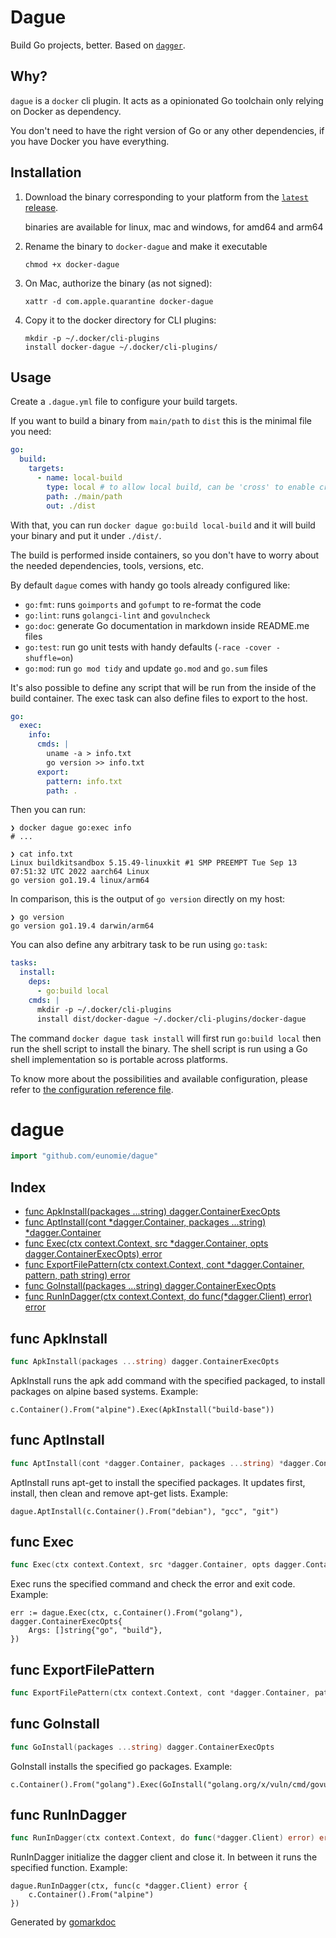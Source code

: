 # Dague

Build Go projects, better. Based on [`dagger`](https://dagger.io).

## Why?

`dague` is a `docker` cli plugin. It acts as a opinionated Go toolchain only relying on Docker as dependency.

You don't need to have the right version of Go or any other dependencies, if you have Docker you have everything.

## Installation

1. Download the binary corresponding to your platform from the [`latest` release](https://github.com/eunomie/dague/releases/latest).

    binaries are available for linux, mac and windows, for amd64 and arm64

2. Rename the binary to `docker-dague` and make it executable

    ```
    chmod +x docker-dague
    ```

3. On Mac, authorize the binary (as not signed):

    ```
    xattr -d com.apple.quarantine docker-dague
    ```

4. Copy it to the docker directory for CLI plugins:

    ```
    mkdir -p ~/.docker/cli-plugins
    install docker-dague ~/.docker/cli-plugins/ 
    ```

## Usage

Create a `.dague.yml` file to configure your build targets.

If you want to build a binary from `main/path` to `dist` this is the minimal file you need:

```yaml
go:
  build:
    targets:
      - name: local-build
        type: local # to allow local build, can be 'cross' to enable cross platform build
        path: ./main/path
        out: ./dist
```

With that, you can run `docker dague go:build local-build` and it will build your binary and put it under `./dist/`.

The build is performed inside containers, so you don't have to worry about the needed dependencies, tools, versions, etc.

By default `dague` comes with handy go tools already configured like:

- `go:fmt`: runs `goimports` and `gofumpt` to re-format the code
- `go:lint`: runs `golangci-lint` and `govulncheck`
- `go:doc`: generate Go documentation in markdown inside README.me files
- `go:test`: run go unit tests with handy defaults (`-race -cover -shuffle=on`)
- `go:mod`: run `go mod tidy` and update `go.mod` and `go.sum` files

It's also possible to define any script that will be run from the inside of the build container.
The exec task can also define files to export to the host.

```yaml
go:
  exec:
    info:
      cmds: |
        uname -a > info.txt
        go version >> info.txt
      export:
        pattern: info.txt
        path: .
```

Then you can run:

```text
❯ docker dague go:exec info
# ...

❯ cat info.txt
Linux buildkitsandbox 5.15.49-linuxkit #1 SMP PREEMPT Tue Sep 13 07:51:32 UTC 2022 aarch64 Linux
go version go1.19.4 linux/arm64
```

In comparison, this is the output of `go version` directly on my host:

```text
❯ go version
go version go1.19.4 darwin/arm64
```

You can also define any arbitrary task to be run using `go:task`:

```yaml
tasks:
  install:
    deps:
      - go:build local
    cmds: |
      mkdir -p ~/.docker/cli-plugins
      install dist/docker-dague ~/.docker/cli-plugins/docker-dague
```

The command `docker dague task install` will first run `go:build local` then run the shell script to install the binary.
The shell script is run using a Go shell implementation so is portable across platforms.

To know more about the possibilities and available configuration, please refer to [the configuration reference file](./.dague.reference.yml).

<!-- gomarkdoc:embed:start -->

<!-- Code generated by gomarkdoc. DO NOT EDIT -->

# dague

```go
import "github.com/eunomie/dague"
```

## Index

- [func ApkInstall(packages ...string) dagger.ContainerExecOpts](<#func-apkinstall>)
- [func AptInstall(cont *dagger.Container, packages ...string) *dagger.Container](<#func-aptinstall>)
- [func Exec(ctx context.Context, src *dagger.Container, opts dagger.ContainerExecOpts) error](<#func-exec>)
- [func ExportFilePattern(ctx context.Context, cont *dagger.Container, pattern, path string) error](<#func-exportfilepattern>)
- [func GoInstall(packages ...string) dagger.ContainerExecOpts](<#func-goinstall>)
- [func RunInDagger(ctx context.Context, do func(*dagger.Client) error) error](<#func-runindagger>)


## func ApkInstall

```go
func ApkInstall(packages ...string) dagger.ContainerExecOpts
```

ApkInstall runs the apk add command with the specified packaged, to install packages on alpine based systems. Example:

```
c.Container().From("alpine").Exec(ApkInstall("build-base"))
```

## func AptInstall

```go
func AptInstall(cont *dagger.Container, packages ...string) *dagger.Container
```

AptInstall runs apt\-get to install the specified packages. It updates first, install, then clean and remove apt\-get lists. Example:

```
dague.AptInstall(c.Container().From("debian"), "gcc", "git")
```

## func Exec

```go
func Exec(ctx context.Context, src *dagger.Container, opts dagger.ContainerExecOpts) error
```

Exec runs the specified command and check the error and exit code. Example:

```
err := dague.Exec(ctx, c.Container().From("golang"), dagger.ContainerExecOpts{
    Args: []string{"go", "build"},
})
```

## func ExportFilePattern

```go
func ExportFilePattern(ctx context.Context, cont *dagger.Container, pattern, path string) error
```

## func GoInstall

```go
func GoInstall(packages ...string) dagger.ContainerExecOpts
```

GoInstall installs the specified go packages. Example:

```
c.Container().From("golang").Exec(GoInstall("golang.org/x/vuln/cmd/govulncheck@latest"))
```

## func RunInDagger

```go
func RunInDagger(ctx context.Context, do func(*dagger.Client) error) error
```

RunInDagger initialize the dagger client and close it. In between it runs the specified function. Example:

```
dague.RunInDagger(ctx, func(c *dagger.Client) error {
    c.Container().From("alpine")
})
```



Generated by [gomarkdoc](<https://github.com/princjef/gomarkdoc>)


<!-- gomarkdoc:embed:end -->
